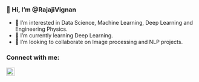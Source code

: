 ### 👋 Hi, I’m @RajajiVignan
- 👀 I’m interested in Data Science, Machine Learning, Deep Learning and Engineering Physics.
- 🌱 I’m currently learning Deep Learning.
- 💞️ I’m looking to collaborate on Image processing and NLP projects. 


### Connect with me: 

[<img align="left" alt="Rajajivignan" width="22px" src="https://cdn.jsdelivr.net/npm/simple-icons@v3/icons/linkedin.svg" />][Linkedin]
<br /> 
<br />


<!---
RajajiVignan/RajajiVignan is a ✨ special ✨ repository because its `README.md` (this file) appears on your GitHub profile.
You can click the Preview link to take a look at your changes.
--->


[Linkedin]: https://www.linkedin.com/in/rajajivignan/
